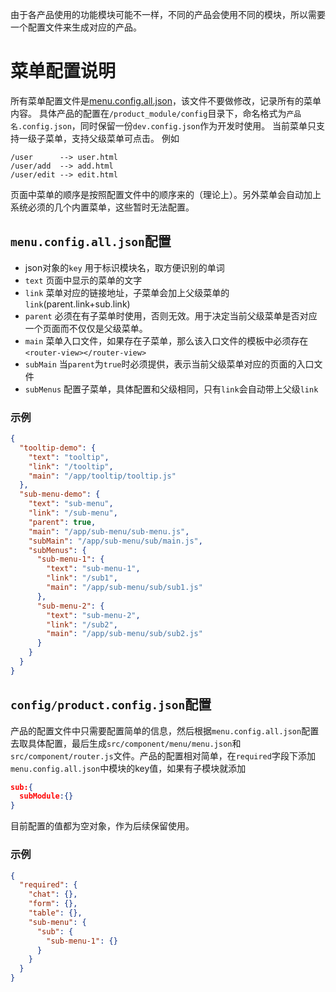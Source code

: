 由于各产品使用的功能模块可能不一样，不同的产品会使用不同的模块，所以需要一个配置文件来生成对应的产品。
# 菜单配置说明
所有菜单配置文件是[menu.config.all.json](./menu.config.all.json)，该文件不要做修改，记录所有的菜单内容。
具体产品的配置在`/product_module/config`目录下，命名格式为`产品名.config.json`，同时保留一份`dev.config.json`作为开发时使用。
当前菜单只支持一级子菜单，支持父级菜单可点击。
例如
```
/user      --> user.html
/user/add  --> add.html
/user/edit --> edit.html
```
页面中菜单的顺序是按照配置文件中的顺序来的（理论上）。另外菜单会自动加上系统必须的几个内置菜单，这些暂时无法配置。

## `menu.config.all.json`配置
- json对象的`key` 用于标识模块名，取方便识别的单词
- `text` 页面中显示的菜单的文字
- `link` 菜单对应的链接地址，子菜单会加上父级菜单的`link`(parent.link+sub.link)
- `parent` 必须在有子菜单时使用，否则无效。用于决定当前父级菜单是否对应一个页面而不仅仅是父级菜单。
- `main` 菜单入口文件，如果存在子菜单，那么该入口文件的模板中必须存在`<router-view></router-view>`
- `subMain` 当`parent`为`true`时必须提供，表示当前父级菜单对应的页面的入口文件
- `subMenus` 配置子菜单，具体配置和父级相同，只有`link`会自动带上父级`link`

### 示例
```json
{
  "tooltip-demo": {
    "text": "tooltip",
    "link": "/tooltip",
    "main": "/app/tooltip/tooltip.js"
  },
  "sub-menu-demo": {
    "text": "sub-menu",
    "link": "/sub-menu",
    "parent": true,
    "main": "/app/sub-menu/sub-menu.js",
    "subMain": "/app/sub-menu/sub/main.js",
    "subMenus": {
      "sub-menu-1": {
        "text": "sub-menu-1",
        "link": "/sub1",
        "main": "/app/sub-menu/sub/sub1.js"
      },
      "sub-menu-2": {
        "text": "sub-menu-2",
        "link": "/sub2",
        "main": "/app/sub-menu/sub/sub2.js"
      }
    }
  }
}
```

## `config/product.config.json`配置
产品的配置文件中只需要配置简单的信息，然后根据`menu.config.all.json`配置去取具体配置，最后生成`src/component/menu/menu.json`和
`src/component/router.js`文件。产品的配置相对简单，在`required`字段下添加`menu.config.all.json`中模块的key值，如果有子模块就添加
```json
sub:{
  subModule:{}
}
```
目前配置的值都为空对象，作为后续保留使用。

### 示例
```json
{
  "required": {
    "chat": {},
    "form": {},
    "table": {},
    "sub-menu": {
      "sub": {
        "sub-menu-1": {}
      }
    }
  }
}
```
